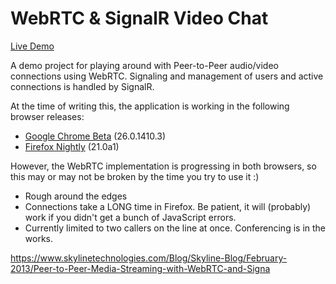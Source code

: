WebRTC & SignalR Video Chat
=================

[Live Demo](http://mg-webrtc.azurewebsites.net)

A demo project for playing around with Peer-to-Peer audio/video connections using WebRTC.  Signaling and management of users and active connections is handled by SignalR.

At the time of writing this, the application is working in the following browser releases:

- [Google Chrome Beta](https://www.google.com/intl/en/chrome/browser/beta.html) (26.0.1410.3)
- [Firefox Nightly](http://nightly.mozilla.org/) (21.0a1)

However, the WebRTC implementation is progressing in both browsers, so this may or may not be broken by the time you try to use it :)

- Rough around the edges
- Connections take a LONG time in Firefox.  Be patient, it will (probably) work if you didn't get a bunch of JavaScript errors.
- Currently limited to two callers on the line at once.  Conferencing is in the works.

https://www.skylinetechnologies.com/Blog/Skyline-Blog/February-2013/Peer-to-Peer-Media-Streaming-with-WebRTC-and-Signa
